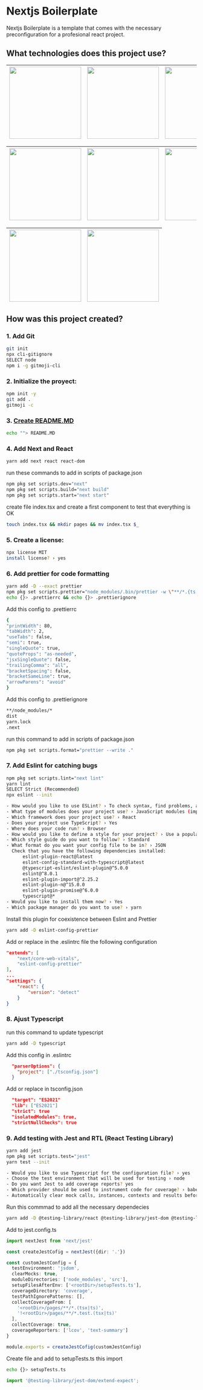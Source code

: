# Nextjs Boilerplate

Nextjs Boilerplate is a template that comes with the necessary preconfiguration for a profesional react project.

## What technologies does this project use?
|[<img width=190 src=https://cdn.rawgit.com/standard/standard/master/docs/logos/nodejs.png>](https://nodejs.org)|[<img width=190 src=https://cdn.rawgit.com/standard/standard/master/docs/logos/npm.png>](https://www.npmjs.com)|[<img width=190 src=https://user-images.githubusercontent.com/106139113/204472746-9231d0ff-40db-49a6-bf3b-f759ff206231.svg>](https://nextjs.org/)|[<img width=190 src=https://user-images.githubusercontent.com/106139113/204473760-13746fa1-c52e-4fda-ab41-ff3f8ec3e9db.svg>](https://reactjs.org/)
|---|---|---|---|

|[<img width=190 src=https://user-images.githubusercontent.com/59535805/206945924-1cbf791a-2cfe-4ce0-af0f-3c8412d8cdd2.svg>](https://www.npmjs.com/package/license)|[<img width=190 src=https://user-images.githubusercontent.com/59535805/206946221-8cc5b214-4605-4e39-a1ca-eeaa36833abf.svg>](https://prettier.io/)|[<img width=190 src=https://user-images.githubusercontent.com/59535805/206931257-724a9801-906e-4009-82bf-d6a63f349298.svg>](https://eslint.org/)|[<img width=190 src=https://user-images.githubusercontent.com/59535805/206952616-2b759e75-c92a-49ac-8a02-c9a5c42672f9.svg>](https://www.typescriptlang.org/)
|---|---|---|---|

|[<img width=190 src=https://user-images.githubusercontent.com/59535805/206962097-3e2203a1-a00f-4db1-9eae-b0cab850146c.svg>](https://jestjs.io/)|[<img width=190 src=https://user-images.githubusercontent.com/59535805/206964935-1fe8db08-4ffb-492b-adf4-4730acd031d5.svg>](https://testing-library.com/)
|---|---|

## How was this project created?

### 1. Add Git
```bash
git init
npx cli-gitignore
SELECT node
npm i -g gitmoji-cli
```

### 2. Initialize the proyect:
```bash
npm init -y
git add .
gitmoji -c
```

### 3. [Create README.MD](https://www.makeareadme.com/)
```bash
echo ""> README.MD
```

### 4. Add Next and React
```bash
yarn add next react react-dom
```
run these commands to add in scripts of package.json
```bash
npm pkg set scripts.dev="next"
npm pkg set scripts.build="next build"
npm pkg set scripts.start="next start"
```
create file index.tsx and create a first component to test that everything is OK
```bash
touch index.tsx && mkdir pages && mv index.tsx $_
```

### 5. Create a license:
```bash
npx license MIT
install license? › yes
```


### 6. Add prettier for code formatting
```bash
yarn add -D --exact prettier
npm pkg set scripts.prettier="node_modules/.bin/prettier -w \"**/*.{ts,tsx}\""
echo {}> .prettierrc && echo {}> .prettierignore
```
Add this config to .prettierrc
```bash
{
"printWidth": 80,
"tabWidth": 2,
"useTabs": false,
"semi": true,
"singleQuote": true,
"quoteProps": "as-needed",
"jsxSingleQuote": false,
"trailingComma": "all",
"bracketSpacing": false,
"bracketSameLine": true,
"arrowParens": "avoid"
}
```
Add this config to .prettierignore
```bash
**/node_modules/*
dist
yarn.lock
.next
```
run this command to add in scripts of package.json
```bash
npm pkg set scripts.format="prettier --write ."
```

### 7. Add Eslint for catching bugs
```bash
npm pkg set scripts.lint="next lint"
yarn lint
SELECT Strict (Recommended)
npx eslint --init
```
```bash
- How would you like to use ESLint? › To check syntax, find problems, and enforce code style
- What type of modules does your project use? › JavaScript modules (import/export)
- Which framework does your project use? › React
- Does your project use TypeScript? › Yes
- Where does your code run? › Browser
- How would you like to define a style for your project? › Use a popular style guide
- Which style guide do you want to follow? › Standard
- What format do you want your config file to be in? › JSON
  Check that you have the following dependencies installed: 
      eslint-plugin-react@latest
      eslint-config-standard-with-typescript@latest 
      @typescript-eslint/eslint-plugin@^5.0.0 
      eslint@^8.0.1 
      eslint-plugin-import@^2.25.2 
      eslint-plugin-n@^15.0.0 
      eslint-plugin-promise@^6.0.0 
      typescript@*
- Would you like to install them now? › Yes
- Which package manager do you want to use? › yarn
```
Install this plugin for coexistence between Eslint and Prettier
```bash
yarn add -D eslint-config-prettier
```
Add or replace in the .eslintrc file the following configuration
```json
"extends": [
    "next/core-web-vitals",
    "eslint-config-prettier"
],
...
"settings": {
    "react": {
        "version": "detect"
    }
}
```

### 8. Ajust Typescript
run this command to update typescript
```bash
yarn add -D typescript
```
Add this config in .eslintrc
```json
  "parserOptions": {
    "project": ["./tsconfig.json"]
  }
```
Add or replace in tsconfig.json
```json
  "target": "ES2021"
  "lib": ["ES2021"]
  "strict": true
  "isolatedModules": true,
  "strictNullChecks": true
```

### 9. Add testing with Jest and RTL (React Testing Library)
```bash
yarn add jest
npm pkg set scripts.test="jest"
yarn test --init
```
```bash
- Would you like to use Typescript for the configuration file? › yes
- Choose the test environment that will be used for testing › node
- Do you want Jest to add coverage reports? yes
- Which provider should be used to instrument code for coverage? › babel
- Automatically clear mock calls, instances, contexts and results before every test? › yes
```
Run this commmad to add all the necessary dependecies
```bash
yarn add -D @testing-library/react @testing-library/jest-dom @testing-library/user-event identity-obj-proxy ts-node typescript jest-environment-jsdom eslint eslint-plugin-jest @types/jest
```
Add to jest.config.ts
```ts
import nextJest from 'next/jest'

const createJestCofig = nextJest({dir: '.'})

const customJestConfig = {
  testEnvironment: 'jsdom',
  clearMocks: true,
  moduleDirectories: ['node_modules', 'src'],
  setupFilesAfterEnv: ['<rootDir>/setupTests.ts'],
  coverageDirectory: 'coverage',
  testPathIgnorePatterns: [],
  collectCoverageFrom: [
    '<rootDir>/pages/**/*.(tsx|ts)',
    '!<rootDir>/pages/**/*.test.(tsx|ts)'
  ],
  collectCoverage: true,
  coverageReporters: ['lcov', 'text-summary']
}

module.exports = createJestCofig(customJestConfig)
```
Create file and add to setupTests.ts this import
```bash
echo {}> setupTests.ts
```
```js
import '@testing-library/jest-dom/extend-expect';
```

